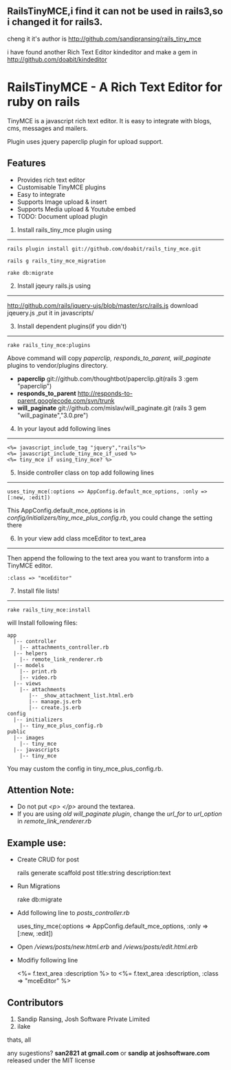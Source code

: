 RailsTinyMCE,i find it can not be used in rails3,so i changed it for rails3.
----------------------------------------------------------------------
cheng it
it's author is http://github.com/sandipransing/rails_tiny_mce

i have found another Rich Text Editor kindeditor and make a gem in http://github.com/doabit/kindeditor


# RailsTinyMCE - A Rich Text Editor for ruby on rails

TinyMCE is a javascript rich text editor. It is easy to integrate with blogs, cms, messages and mailers.

Plugin uses jquery paperclip plugin for upload support.

Features
--------------

- Provides rich text editor 
- Customisable TinyMCE plugins
- Easy to integrate
- Supports Image upload & insert
- Supports Media upload & Youtube embed 
- TODO: Document upload plugin

1. Install rails_tiny_mce plugin using
--------------------- 
   	rails plugin install git://github.com/doabit/rails_tiny_mce.git
 
    rails g rails_tiny_mce_migration
    
    rake db:migrate
 
2. Install jqeury rails.js using
----------------
  http://github.com/rails/jquery-ujs/blob/master/src/rails.js 
download jqeuery.js ,put it in javascripts/
 
3. Install dependent plugins(if you didn\'t)
---------------------
    rake rails_tiny_mce:plugins
 
Above command will copy *paperclip, responds_to_parent, will_paginate* plugins to vendor/plugins directory.
 
- **paperclip** git://github.com/thoughtbot/paperclip.git(rails 3 :gem "paperclip")
- **responds_to_parent** http://responds-to-parent.googlecode.com/svn/trunk
- **will_paginate** git://github.com/mislav/will_paginate.git (rails 3 gem "will_paginate","3.0.pre")
 
4. In your layout add following lines
-----------------------
    <%= javascript_include_tag "jquery","rails"%>
    <%= javascript_include_tiny_mce_if_used %>
    <%= tiny_mce if using_tiny_mce? %>
 
5. Inside controller class on top add following lines
-------------------------------------
    uses_tiny_mce(:options => AppConfig.default_mce_options, :only => [:new, :edit])
 
This AppConfig.default_mce_options is in *config/initializers/tiny_mce_plus_config.rb*, you could change the setting there
 
6. In your view add class mceEditor to text_area
-----------------------------
Then append the following to the text area you want to transform into a TinyMCE editor.
 
    :class => "mceEditor"
 
7. Install file lists!
-------------------------
    rake rails_tiny_mce:install
 
will Install following files:
 
    app
      |-- controller
        |-- attachments_controller.rb
      |-- helpers
        |-- remote_link_renderer.rb
      |-- models
        |-- print.rb
        |-- video.rb
      |-- views
        |-- attachments
           |-- _show_attachment_list.html.erb
		   |-- manage.js.erb
		   |-- create.js.erb
    config
      |-- initializers
        |-- tiny_mce_plus_config.rb
    public
      |-- images
        |-- tiny_mce
      |-- javascripts
        |-- tiny_mce
 
You may custom the config in tiny_mce_plus_config.rb.
 
## Attention Note:
* Do not put *\<p> \</p>* around the textarea.
* If you are using *old will_paginate plugin*, change the *url_for* to *url_option* in *remote_link_renderer.rb*
 
## Example use:

- Create CRUD for post
    
    rails generate scaffold post title:string description:text
 
- Run Migrations
    
    rake db:migrate
 
- Add following line to *posts_controller.rb*
    
    uses_tiny_mce(:options => AppConfig.default_mce_options, :only => [:new, :edit])
 
- Open */views/posts/new.html.erb* and */views/posts/edit.html.erb*

- Modifiy following line
    
    <%= f.text_area :description %>
to
    <%= f.text_area :description, :class => "mceEditor" %>
 
## Contributors

1. Sandip Ransing, Josh Software Private Limited
2. ilake

thats, all

any sugestions? **san2821 at gmail.com** or **sandip at joshsoftware.com** released under the MIT license
